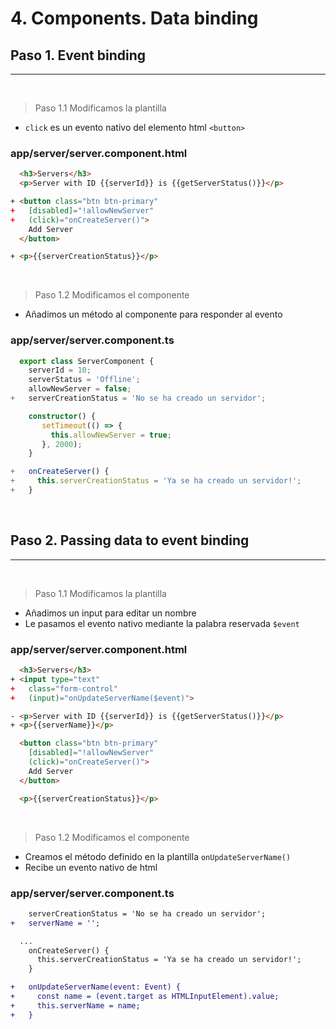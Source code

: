 # 4. Components. Data binding

## Paso 1. Event binding
---
<br>

> Paso 1.1 Modificamos la plantilla

- `click` es un evento nativo del elemento html `<button>`

### app/server/server.component.html
``` html
  <h3>Servers</h3>
  <p>Server with ID {{serverId}} is {{getServerStatus()}}</p>

+ <button class="btn btn-primary"
+   [disabled]="!allowNewServer"
+   (click)="onCreateServer()">
    Add Server
  </button>

+ <p>{{serverCreationStatus}}</p>
```
<br>

> Paso 1.2 Modificamos el componente

- Añadimos un método al componente para responder al evento

### app/server/server.component.ts
``` ts
  export class ServerComponent {
    serverId = 10;
    serverStatus = 'Offline';
    allowNewServer = false;
+   serverCreationStatus = 'No se ha creado un servidor';

    constructor() {
       setTimeout(() => {
         this.allowNewServer = true;
       }, 2000);
    }

+   onCreateServer() {
+     this.serverCreationStatus = 'Ya se ha creado un servidor!';
+   }
```
<br>

## Paso 2. Passing data to event binding
---
<br>

> Paso 1.1 Modificamos la plantilla

- Añadimos un input para editar un nombre
- Le pasamos el evento nativo mediante la palabra reservada `$event`

### app/server/server.component.html
``` html
  <h3>Servers</h3>
+ <input type="text"
+   class="form-control"
+   (input)="onUpdateServerName($event)">

- <p>Server with ID {{serverId}} is {{getServerStatus()}}</p>
+ <p>{{serverName}}</p>

  <button class="btn btn-primary"
    [disabled]="!allowNewServer"
    (click)="onCreateServer()">
    Add Server
  </button>

  <p>{{serverCreationStatus}}</p>
```
<br>

> Paso 1.2 Modificamos el componente

- Creamos el método definido en la plantilla `onUpdateServerName()`
- Recibe un evento nativo de html

### app/server/server.component.ts
``` diff
    serverCreationStatus = 'No se ha creado un servidor';
+   serverName = '';

  ...
    onCreateServer() {
      this.serverCreationStatus = 'Ya se ha creado un servidor!';
    }

+   onUpdateServerName(event: Event) {
+     const name = (event.target as HTMLInputElement).value;
+     this.serverName = name;
+   }
```
<br>
